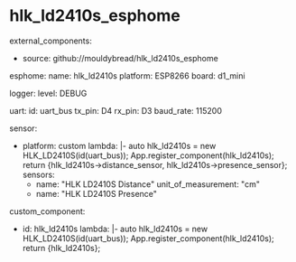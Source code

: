# hlk_ld2410s_esphome


external_components:
  - source: github://mouldybread/hlk_ld2410s_esphome

esphome:
  name: hlk_ld2410s
  platform: ESP8266
  board: d1_mini

logger:
  level: DEBUG

uart:
  id: uart_bus
  tx_pin: D4
  rx_pin: D3
  baud_rate: 115200

sensor:
  - platform: custom
    lambda: |-
      auto hlk_ld2410s = new HLK_LD2410S(id(uart_bus));
      App.register_component(hlk_ld2410s);
      return {hlk_ld2410s->distance_sensor, hlk_ld2410s->presence_sensor};
    sensors:
      - name: "HLK LD2410S Distance"
        unit_of_measurement: "cm"
      - name: "HLK LD2410S Presence"

custom_component:
  - id: hlk_ld2410s
    lambda: |-
      auto hlk_ld2410s = new HLK_LD2410S(id(uart_bus));
      App.register_component(hlk_ld2410s);
      return {hlk_ld2410s};